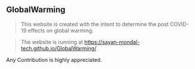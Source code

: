 ## GlobalWarming

>This website is created with the intent to determine the post COVID-19 effects on global warming.


>The website is running at <a href="https://sayan-mondal-tech.github.io/GlobalWarming/" target="_blank" >https://sayan-mondal-tech.github.io/GlobalWarming/ </a>

Any Contribution is highly appreciated. 
